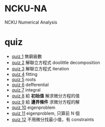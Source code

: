 # NCKU-NA
NCKU Numerical Analysis

# quiz
* [quiz 1](./quiz1) 無窮級數
* [quiz 2](./quiz2) 解聯立方程式 doolittle decomposition
* [quiz 3](./quiz3) 解聯立方程式 iteration 
* [quiz 4](./quiz4) fitting
* [quiz 5](./quiz5) roots
* [quiz 6](./quiz6) defferential
* [quiz 7](./quiz7) integral
* [quiz 8](./quiz8) 給 **初始值** 解求微分方程的值
* [quiz 9](./quiz9) 給 **邊界條件** 求微分方程的解
* [quiz 10](./quiz10) eigenproblem
* [quiz 11](./quiz11) eigenproblem, 只算前 N 個
* [quiz 12](./quiz12) 不用微分找最小值，有 constraints

